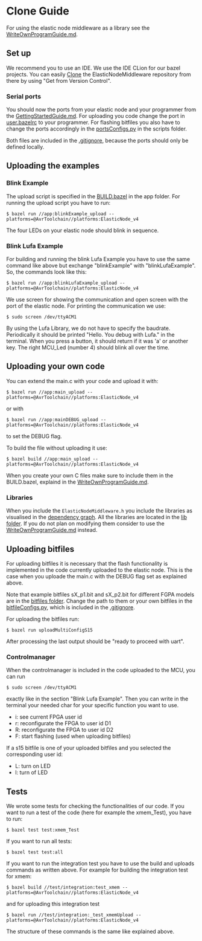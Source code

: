 # Clone Guide

For using the elastic node middleware as a library see the [WriteOwnProgramGuide.md](WriteOwnProgramGuide.md).

## Set up

We recommend you to use an IDE. We use the IDE CLion for our bazel projects. 
You can easily [Clone](https://docs.github.com/en/free-pro-team@latest/github/creating-cloning-and-archiving-repositories/cloning-a-repository) the ElasticNodeMiddleware repository from there
by using "Get from Version Control". 

### Serial ports

You should now the ports from your elastic node and your programmer from the  [GettingStartedGuide.md](GettingStartedGuide.md). 
For uploading you code change the port in [user.bazelrc](../user.bazelrc) to your programmer.
For flashing bitfiles you also have to change the ports accordingly in the [portsConfigs.py](../scripts/portsConfigs.py) in the scripts folder.

Both files are included in the [.gitignore](../.gitignore), because the ports should only be defined locally.

## Uploading the examples

### Blink Example 
    
The upload script is specified in the [BUILD.bazel](../app/BUILD.bazel) in the app folder. 
For running the upload script you have to run: 

	$ bazel run //app:blinkExample_upload --platforms=@AvrToolchain//platforms:ElasticNode_v4

The four LEDs on your elastic node should blink in sequence.

### Blink Lufa Example

For building and running the blink Lufa Example you have to use the same command like above but exchange "blinkExample" with "blinkLufaExample".
So, the commands look like this:

	$ bazel run //app:blinkLufaExample_upload --platforms=@AvrToolchain//platforms:ElasticNode_v4

We use screen for showing the communication and open screen with the port of the elastic node. 
For printing the communication we use:

    $ sudo screen /dev/ttyACM1
    
By using the Lufa Library, we do not have to specify the baudrate.
Periodically it should be printed "Hello. You debug with Lufa." in the terminal. When you press a button, it should return if it was 'a' or another key.
The right MCU_Led (number 4) should blink all over the time. 

## Uploading your own code

You can extend the main.c with your code and upload it with:

	$ bazel run //app:main_upload --platforms=@AvrToolchain//platforms:ElasticNode_v4
	
or with 	

	$ bazel run //app:mainDEBUG_upload --platforms=@AvrToolchain//platforms:ElasticNode_v4
	
to set the DEBUG flag.

To build the file without uploading it use:

	$ bazel build //app:main_upload --platforms=@AvrToolchain//platforms:ElasticNode_v4

When you create your own C files make sure to include them in the BUILD.bazel, explaind in the [WriteOwnProgramGuide.md](WriteOwnProgramGuide.md#Libraries).

### Libraries

When you include the `ElasticNodeMiddleware.h` you include the libraries as visualised in the [dependency graph](images/dependency_graph_labeld.jpg).
All the libraries are located in the [lib folder](../src). If you do not plan on modifying them consider to use the [WriteOwnProgramGuide.md](WriteOwnProgramGuide.md) instead.

## Uploading bitfiles

For uploading bitfiles it is necessary that the flash functionality is implemented in the code currently uploaded to the elastic node.
This is the case when you uploade the main.c with the DEBUG flag set as explained above.

Note that example bitfiles sX_p1.bit and sX_p2.bit for different FGPA models are in the [bitfiles folder](../bitfiles).
Change the path to them or your own bitfiles in the [bitfileConfigs.py](../scripts/bitfileConfigs.py), which is included in the [.gitignore](../.gitignore).

For uploading the bitfiles run:

    $ bazel run uploadMultiConfigS15
    
After processing the last output should be "ready to proceed with uart".

### Controlmanager

When the controlmanager is included in the code uploaded to the MCU, you can run
    
    $ sudo screen /dev/ttyACM1

exactly like in the section "Blink Lufa Example". 
Then you can write in the terminal your needed char for your specific function you want to use.

- i: see current FPGA user id
- r: reconfigurate the FPGA to user id D1
- R: reconfigurate the FPGA to user id D2
- F: start flashing (used when uploading bitfiles)

If a s15 bitfile is one of your uploaded bitfiles and you selected the corresponding user id:
- L: turn on LED
- l: turn of LED 

## Tests

We wrote some tests for checking the functionalities of our code. 
If you want to run a test of the code (here for example the xmem_Test), you have to run:

    $ bazel test test:xmem_Test

If you want to run all tests:

    $ bazel test test:all
    
If you want to run the integration test you have to use the build and uploads commands as written above.
For example for building the integration test for xmem:

    $ bazel build //test/integration:test_xmem --platforms=@AvrToolchain//platforms:ElasticNode_v4 

and for uploading this integration test

    $ bazel run //test/integration:_test_xmemUpload --platforms=@AvrToolchain//platforms:ElasticNode_v4

The structure of these commands is the same like explained above. 
